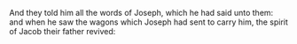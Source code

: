 And they told him all the words of Joseph, which he had said unto them: and when he saw the wagons which Joseph had sent to carry him, the spirit of Jacob their father revived:
